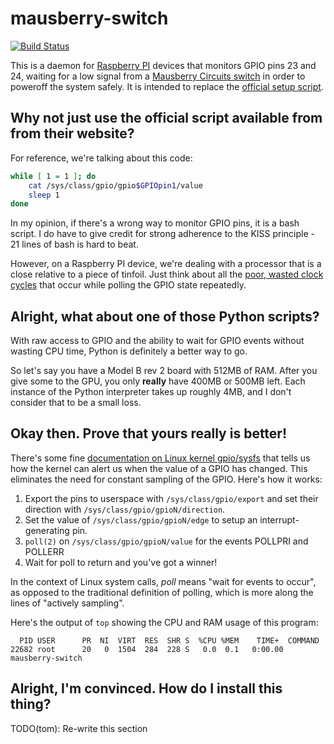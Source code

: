 # mausberry-switch

[![Build Status](https://travis-ci.org/t-richards/mausberry-switch.svg?branch=master)](https://travis-ci.org/t-richards/mausberry-switch)

This is a daemon for [Raspberry PI][rpi] devices that monitors GPIO pins 23 and
24, waiting for a low signal from a [Mausberry Circuits switch][mausberry-circuits]
in order to poweroff the system safely. It is intended to replace the
[official setup script][mausberry-script].

## Why not just use the official script available from  from their website?

For reference, we're talking about this code:

```bash
while [ 1 = 1 ]; do
    cat /sys/class/gpio/gpio$GPIOpin1/value
    sleep 1
done
```

In my opinion, if there's a wrong way to monitor GPIO pins, it is a bash script.
I do have to give credit for strong adherence to the KISS principle -  21 lines
of bash is hard to beat.

However, on a Raspberry PI device, we're dealing with a processor that is a
close relative to a piece of tinfoil. Just think about all the [poor, wasted
clock cycles]() that occur while polling the GPIO state repeatedly.

## Alright, what about one of those Python scripts?

With raw access to GPIO and the ability to wait for GPIO events without wasting
CPU time, Python is definitely a better way to go.

So let's say you have a Model B rev 2 board with 512MB of RAM. After you give
some to the GPU, you only **really** have 400MB or 500MB left. Each instance of
the Python interpreter takes up roughly 4MB, and I don't consider that to be a
small loss.

## Okay then. Prove that yours really is better!

There's some fine [documentation on Linux kernel gpio/sysfs][gpio-sysfs] that
tells us how the kernel can alert us when the value of a GPIO has changed. This
eliminates the need for constant sampling of the GPIO. Here's how it works:

1. Export the pins to userspace with `/sys/class/gpio/export` and set their direction with `/sys/class/gpio/gpioN/direction`.
2. Set the value of `/sys/class/gpio/gpioN/edge` to setup an interrupt-generating pin.
3. `poll(2)` on `/sys/class/gpio/gpioN/value` for the events POLLPRI and POLLERR
4. Wait for poll to return and you've got a winner!

In the context of Linux system calls, *poll* means "wait for events to occur",
as opposed to the traditional definition of polling, which is more along the
lines of "actively sampling".

Here's the output of `top` showing the CPU and RAM usage of this program:

      PID USER      PR  NI  VIRT  RES  SHR S  %CPU %MEM    TIME+  COMMAND
    22682 root      20   0  1504  284  228 S   0.0  0.1   0:00.00 mausberry-switch

## Alright, I'm convinced. How do I install this thing?

TODO(tom): Re-write this section

[rpi]: http://www.raspberrypi.org/
[mausberry-circuits]: http://mausberrycircuits.com/
[mausberry-script]: http://files.mausberrycircuits.com/setup.sh
[wasted-clock]: http://www.raspberrypi.org/phpBB3/viewtopic.php?t=63561
[gpio-sysfs]: https://www.kernel.org/doc/Documentation/gpio/sysfs.txt
